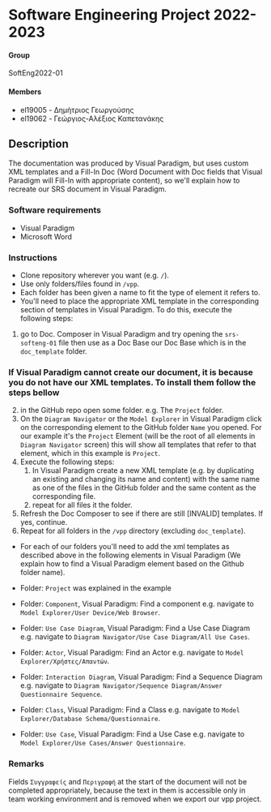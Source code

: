 # Software Engineering Project 2022-2023

#### __Group__
SoftEng2022-01
#### __Members__
* el19005 - Δημήτριος Γεωργούσης
* el19062 - Γεώργιος-Αλέξιος Καπετανάκης

## Description
The documentation was produced by Visual Paradigm, but uses custom XML
templates and a Fill-In Doc (Word Document with Doc fields that Visual
Paradigm will Fill-In with appropriate content), so we'll explain how to
recreate our SRS document in Visual Paradigm.

### Software requirements
* Visual Paradigm
* Microsoft Word

### Instructions
* Clone repository wherever you want (e.g. `/`).
* Use only folders/files found in `/vpp`.
* Each folder has been given a name to fit the type of element it refers to.
* You'll need to place the appropriate XML template in the corresponding section of templates in
  Visual Paradigm. To do this, execute the following steps:
1. go to Doc. Composer in Visual Paradigm and try opening the `srs-softeng-01` file then use as a Doc Base our Doc Base which is in the `doc_template` folder.

### If Visual Paradigm cannot create our document, it is because you do not have our XML templates. To install them follow the steps bellow

2. in the GitHub repo open some folder. e.g. The `Project` folder.
3. On the `Diagram Navigator` or the `Model Explorer` in Visual Paradigm click on the corresponding element to the GitHub folder `Name` you opened. For our example
   it's the `Project` Element (will be the root of all elements in `Diagram Navigator` screen) this will show all templates that refer to that element,
   which in this example is `Project`.
4. Execute the following steps:
   1. In Visual Paradigm create a new XML template (e.g. by duplicating an existing and changing its name and content)
   with the same name as one of the files in the GitHub folder and the same content as the corresponding file.
   2. repeat for all files it the folder.
5. Refresh the Doc Composer to see if there are still [INVALID] templates. If yes, continue.
6. Repeat for all folders  in the `/vpp` directory (excluding `doc_template`).

* For each of our folders you'll need to add the xml templates as described above in the following elements in Visual Paradigm
  (We explain how to find a Visual Paradigm element based on the Github folder name).
  
* Folder: `Project` was explained in the example
* Folder: `Component`, Visual Paradigm: Find a component e.g. navigate to `Model Explorer/User Device/Web Browser`.
* Folder: `Use Case Diagram`, Visual Paradigm: Find a Use Case Diagram e.g. navigate to `Diagram Navigator/Use Case Diagram/All Use Cases`.
* Folder: `Actor`, Visual Paradigm: Find an Actor e.g. navigate to `Model Explorer/Χρήστες/Απαντών`.
* Folder: `Interaction Diagram`, Visual Paradigm: Find a Sequence Diagram e.g. navigate to `Diagram Navigator/Sequence Diagram/Answer Questionnaire Sequence`.
* Folder: `Class`, Visual Paradigm: Find a Class e.g. navigate to `Model Explorer/Database Schema/Questionnaire`.
* Folder: `Use Case`, Visual Paradigm: Find a Use Case e.g. navigate to `Model Explorer/Use Cases/Answer Questionnaire`.

### Remarks
Fields `Συγγραφείς` and `Περιγραφή` at the start of the document will not be completed appropriately, because the text in them is accessible only in team
working environment and is removed when we export our vpp project.
